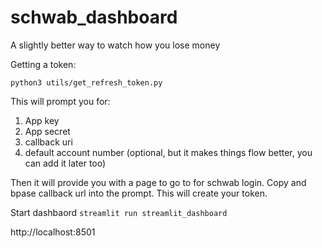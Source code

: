 # schwab_dashboard
A slightly better way to watch how you lose money


Getting a token:

```commandline
python3 utils/get_refresh_token.py
```

This will prompt you for:

1. App key
2. App secret
3. callback uri
4. default account number (optional, but it makes things flow better, you can add it later too)

Then it will provide you with a page to go to for schwab login. Copy and bpase callback url into the prompt. This will create your token.

Start dashbaord
```streamlit run streamlit_dashboard```

http://localhost:8501